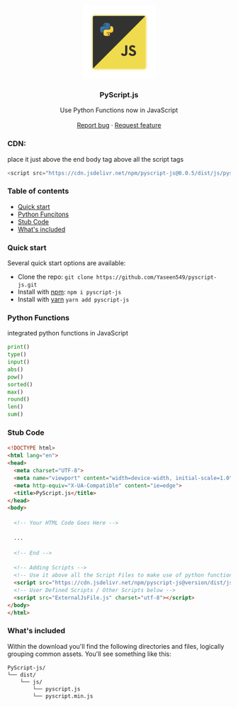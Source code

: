 <p align="center">
  <a href="https://syberstar.netlify.com/">
    <img src="https://github.com/Yaseen549/pyscript-js/blob/main/imgs/logo.png" alt="PyScript.js logo" width="165" height="165">
  </a>
</p>

<h3 align="center">PyScript.js</h3>

<p align="center">
Use Python Functions now in JavaScript
  <br>
  <br>
  <a href="https://github.com/Yaseen549/pyscript-js/issues/new?assignees=-&labels=bug&template=bug_report.yml">Report bug</a>
  ·
  <a href="https://github.com/Yaseen549/PyScript-js/issues/new?assignees=&labels=feature&template=feature_request.yml">Request feature</a>
</p>

### CDN:
<p>place it just above the end body tag above all the script tags</p>

```js
<script src="https://cdn.jsdelivr.net/npm/pyscript-js@0.0.5/dist/js/pyscript.min.js" charset="utf-8"></script>
```

### Table of contents
- [Quick start](#quick-start)
- [Python Funcitons](#python-functions)
- [Stub Code](#stub-code)
- [What's included](#whats-included)
<!-- - [Bugs and feature requests](#bugs-and-feature-requests) -->

### Quick start
Several quick start options are available:

<!-- - [Download the latest release](https://github.com/Syber-Lab/PyScript/archive/refs/tags/v1.1.1.zip) -->
- Clone the repo: `git clone https://github.com/Yaseen549/pyscript-js.git`
- Install with [npm](https://www.npmjs.com/): `npm i pyscript-js`
- Install with [yarn](https://wwwyarnpkg.com) `yarn add pyscript-js`

<!-- Read the [Getting started page](https://PyScript.syberstar.com/) for information on the framework contents, templates, examples, and more. -->
### Python Functions
integrated python functions in JavaScript
```python
print()
type()
input()
abs()
pow()
sorted()
max()
round()
len()
sum()
```

### Stub Code
```html
<!DOCTYPE html>
<html lang="en">
<head>
  <meta charset="UTF-8">
  <meta name="viewport" content="width=device-width, initial-scale=1.0">
  <meta http-equiv="X-UA-Compatible" content="ie=edge">
  <title>PyScript.js</title>
</head>
<body>

  <!-- Your HTML Code Goes Here -->

  ...

  <!-- End -->

  <!-- Adding Scripts -->
  <!-- Use it above all the Script Files to make use of python functions -->
  <script src="https://cdn.jsdelivr.net/npm/pyscript-js@version/dist/js/pyscript.min.js" charset="utf-8"></script>
  <!-- User Defined Scripts / Other Scripts below -->
  <script src="ExternalJsFile.js" charset="utf-8"></script>
</body>
</html>

```

### What's included

Within the download you'll find the following directories and files, logically grouping common assets. You'll see something like this:

```tree
PyScript-js/
└── dist/
    └── js/
        └── pyscript.js
        └── pyscript.min.js
```

<!-- ## Bugs and feature requests

Have a bug or a feature request? Please first read the [issue guidelines](https://github.com/Syber-Lab/PyScript/blob/main/.github/CONTRIBUTING.md) (Yet to Create) and search for existing and closed issues. If your problem or idea is not addressed yet, [please open a new issue](https://github.com/Syber-Lab/PyScript/issues/new). -->
